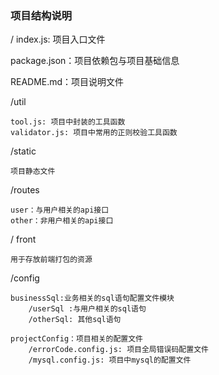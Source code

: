 ### 项目结构说明
/
index.js: 项目入口文件

package.json：项目依赖包与项目基础信息

README.md：项目说明文件

/util

    tool.js: 项目中封装的工具函数
    validator.js: 项目中常用的正则校验工具函数

/static

    项目静态文件

/routes

    user：与用户相关的api接口
    other：非用户相关的api接口

/ front

    用于存放前端打包的资源

/config

    businessSql:业务相关的sql语句配置文件模块
        /userSql :与用户相关的sql语句
        /otherSql: 其他sql语句
        
    projectConfig：项目相关的配置文件
        /errorCode.config.js: 项目全局错误码配置文件
        /mysql.config.js: 项目中mysql的配置文件
    
